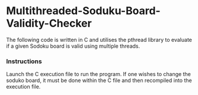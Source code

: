# Multithreaded-Soduku-Board-Validity-Checker
The following code is written in C and utilises the pthread library to evaluate if a given Sodoku board is valid using multiple threads.

<h3>Instructions</h3>
Launch the C execution file to run the program. If one wishes to change the soduko board, it must be done within the C file and then recompiled into the execution file.
